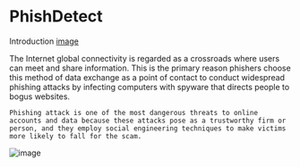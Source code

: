 # PhishDetect

Introduction [image](https://github.com/vishak-hk/PhishDetect/assets/87275085/a03280d3-cfda-46d6-96fa-ea973a69b120)

The Internet global connectivity is regarded as a crossroads where users can meet and share information. This is the primary reason phishers choose this method of data exchange as a point of contact to conduct widespread phishing attacks by infecting computers with spyware that directs people to bogus websites.

	Phishing attack is one of the most dangerous threats to online accounts and data because these attacks pose as a trustworthy firm or person, and they employ social engineering techniques to make victims more likely to fall for the scam.

![image](https://github.com/vishak-hk/PhishDetect/assets/87275085/be7c1baa-030e-43bd-85ec-154a5a02d31b)
